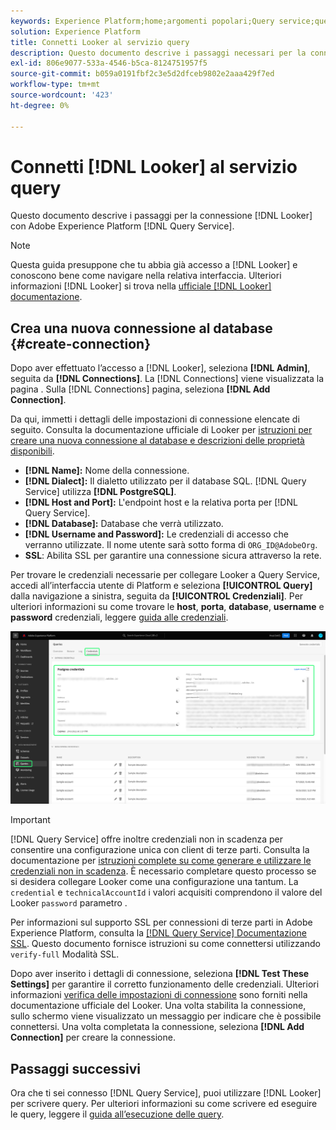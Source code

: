 ```yaml
---
keywords: Experience Platform;home;argomenti popolari;Query service;query service;Looker;looker;connect to query service;
solution: Experience Platform
title: Connetti Looker al servizio query
description: Questo documento descrive i passaggi necessari per la connessione di Looker con Adobe Experience Platform Query Service.
exl-id: 806e9077-533a-4546-b5ca-8124751957f5
source-git-commit: b059a0191fbf2c3e5d2dfceb9802e2aaa429f7ed
workflow-type: tm+mt
source-wordcount: '423'
ht-degree: 0%

---
```


# Connetti [!DNL Looker] al servizio query

Questo documento descrive i passaggi per la connessione [!DNL Looker] con Adobe Experience Platform [!DNL Query Service].

>[!NOTE]
>
> Questa guida presuppone che tu abbia già accesso a [!DNL Looker] e conoscono bene come navigare nella relativa interfaccia. Ulteriori informazioni [!DNL Looker] si trova nella [ufficiale [!DNL Looker] documentazione](https://docs.looker.com/).

## Crea una nuova connessione al database {#create-connection}

Dopo aver effettuato l’accesso a [!DNL Looker], seleziona **[!DNL Admin]**, seguita da **[!DNL Connections]**. La [!DNL Connections] viene visualizzata la pagina . Sulla [!DNL Connections] pagina, seleziona **[!DNL Add Connection]**.

Da qui, immetti i dettagli delle impostazioni di connessione elencate di seguito. Consulta la documentazione ufficiale di Looker per [istruzioni per creare una nuova connessione al database e descrizioni delle proprietà disponibili](https://cloud.google.com/looker/docs/connecting-to-your-db#creating_a_new_database_connection).

- **[!DNL Name]:** Nome della connessione.
- **[!DNL Dialect]:** Il dialetto utilizzato per il database SQL. [!DNL Query Service] utilizza **[!DNL PostgreSQL]**.
- **[!DNL Host and Port]:** L&#39;endpoint host e la relativa porta per [!DNL Query Service].
- **[!DNL Database]:** Database che verrà utilizzato.
- **[!DNL Username and Password]:** Le credenziali di accesso che verranno utilizzate. Il nome utente sarà sotto forma di `ORG_ID@AdobeOrg`.
- **SSL**: Abilita SSL per garantire una connessione sicura attraverso la rete.

Per trovare le credenziali necessarie per collegare Looker a Query Service, accedi all’interfaccia utente di Platform e seleziona **[!UICONTROL Query]** dalla navigazione a sinistra, seguita da **[!UICONTROL Credenziali]**. Per ulteriori informazioni su come trovare le **host**, **porta**, **database**, **username** e **password** credenziali, leggere [guida alle credenziali](../ui/credentials.md).

![La pagina Credenziali dell&#39;area di lavoro Query Experienci Platform con credenziali e le credenziali in scadenza evidenziate.](../images/clients/looker/query-service-credentials-page.png)

>[!IMPORTANT]
>
>[!DNL Query Service] offre inoltre credenziali non in scadenza per consentire una configurazione unica con client di terze parti. Consulta la documentazione per [istruzioni complete su come generare e utilizzare le credenziali non in scadenza](../ui/credentials.md#non-expiring-credentials). È necessario completare questo processo se si desidera collegare Looker come una configurazione una tantum. La `credential` e `technicalAccountId` i valori acquisiti comprendono il valore del Looker `password` parametro .

Per informazioni sul supporto SSL per connessioni di terze parti in Adobe Experience Platform, consulta la [[!DNL Query Service] Documentazione SSL](./ssl-modes.md). Questo documento fornisce istruzioni su come connettersi utilizzando `verify-full` Modalità SSL.

Dopo aver inserito i dettagli di connessione, seleziona **[!DNL Test These Settings]** per garantire il corretto funzionamento delle credenziali. Ulteriori informazioni [verifica delle impostazioni di connessione](https://cloud.google.com/looker/docs/connecting-to-your-db#testing_your_connection_settings) sono forniti nella documentazione ufficiale del Looker. Una volta stabilita la connessione, sullo schermo viene visualizzato un messaggio per indicare che è possibile connettersi. Una volta completata la connessione, seleziona **[!DNL Add Connection]** per creare la connessione.

## Passaggi successivi

Ora che ti sei connesso [!DNL Query Service], puoi utilizzare [!DNL Looker] per scrivere query. Per ulteriori informazioni su come scrivere ed eseguire le query, leggere il [guida all’esecuzione delle query](../best-practices/writing-queries.md).
